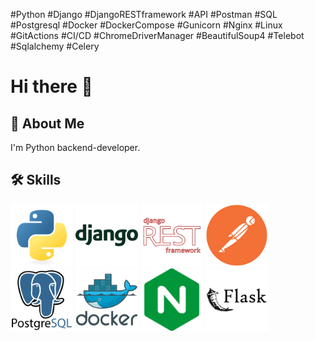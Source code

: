 #Python #Django #DjangoRESTframework #API #Postman #SQL #Postgresql #Docker #DockerCompose 
#Gunicorn #Nginx #Linux #GitActions #CI/CD #ChromeDriverManager #BeautifulSoup4 #Telebot #Sqlalchemy
#Celery

# Hi there 👋

## 🚀 About Me
I'm Python backend-developer.

## 🛠 Skills
<img src="https://github.com/devicons/devicon/blob/master/icons/python/python-original.svg" alt="Python icon" width="100" height="100">
<img src="https://github.com/devicons/devicon/blob/master/icons/django/django-plain-wordmark.svg" alt="Django icon" width="100" height="100">
<img src="https://github.com/devicons/devicon/blob/master/icons/djangorest/djangorest-line-wordmark.svg" alt="Django REST icon" width="100" height="100">
<img src="https://github.com/devicons/devicon/blob/master/icons/postman/postman-original.svg" alt="Postman icon" width="100" height="100">
<img src="https://github.com/devicons/devicon/blob/master/icons/postgresql/postgresql-original-wordmark.svg" alt="Postgre icon" width="100" height="100">
<img src="https://github.com/devicons/devicon/blob/master/icons/docker/docker-original-wordmark.svg" alt="Docker icon" width="100" height="100">
<img src="https://github.com/devicons/devicon/blob/master/icons/nginx/nginx-original.svg" alt="Nginx icon" width="100" height="100">
<img src="https://github.com/devicons/devicon/blob/master/icons/flask/flask-original-wordmark.svg" alt="Flask icon" width="100" height="100">
